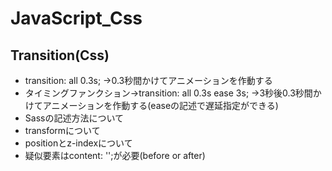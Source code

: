 # JavaScript_Css
## Transition(Css)
- transition: all 0.3s; →0.3秒間かけてアニメーションを作動する
- タイミングファンクション→transition: all 0.3s ease 3s; →3秒後0.3秒間かけてアニメーションを作動する(easeの記述で遅延指定ができる)
- Sassの記述方法について
- transformについて 
- positionとz-indexについて
- 疑似要素はcontent: '';が必要(before or after)
